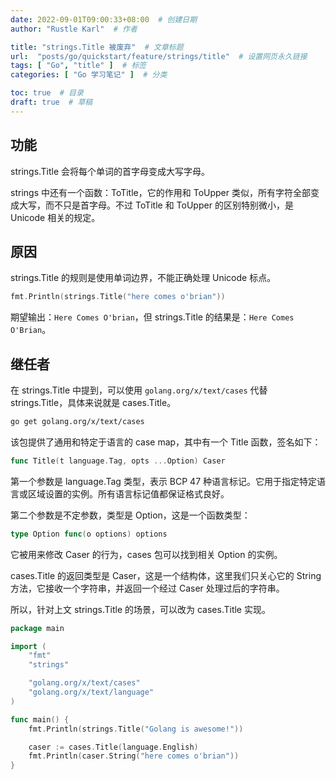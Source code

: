 ```yaml
---
date: 2022-09-01T09:00:33+08:00  # 创建日期
author: "Rustle Karl"  # 作者

title: "strings.Title 被废弃"  # 文章标题
url:  "posts/go/quickstart/feature/strings/title"  # 设置网页永久链接
tags: [ "Go", "title" ]  # 标签
categories: [ "Go 学习笔记" ]  # 分类

toc: true  # 目录
draft: true  # 草稿
---
```


## 功能

strings.Title 会将每个单词的首字母变成大写字母。

strings 中还有一个函数：ToTitle，它的作用和 ToUpper 类似，所有字符全部变成大写，而不只是首字母。不过 ToTitle 和 ToUpper 的区别特别微小，是 Unicode 相关的规定。

## 原因

strings.Title 的规则是使用单词边界，不能正确处理 Unicode 标点。

```go
fmt.Println(strings.Title("here comes o'brian"))
```

期望输出：`Here Comes O'brian`，但 strings.Title 的结果是：`Here Comes O'Brian`。

## 继任者

在 strings.Title 中提到，可以使用 `golang.org/x/text/cases` 代替 strings.Title，具体来说就是 cases.Title。

```bash
go get golang.org/x/text/cases
```

该包提供了通用和特定于语言的 case map，其中有一个 Title 函数，签名如下：

```go
func Title(t language.Tag, opts ...Option) Caser
```

第一个参数是 language.Tag 类型，表示 BCP 47 种语言标记。它用于指定特定语言或区域设置的实例。所有语言标记值都保证格式良好。

第二个参数是不定参数，类型是 Option，这是一个函数类型：

```go
type Option func(o options) options
```

它被用来修改 Caser 的行为，cases 包可以找到相关 Option 的实例。

cases.Title 的返回类型是 Caser，这是一个结构体，这里我们只关心它的 String 方法，它接收一个字符串，并返回一个经过 Caser 处理过后的字符串。

所以，针对上文 strings.Title 的场景，可以改为 cases.Title 实现。

```go
package main

import (
	"fmt"
	"strings"

	"golang.org/x/text/cases"
	"golang.org/x/text/language"
)

func main() {
	fmt.Println(strings.Title("Golang is awesome!"))

	caser := cases.Title(language.English)
	fmt.Println(caser.String("here comes o'brian"))
}
```

```go

```
